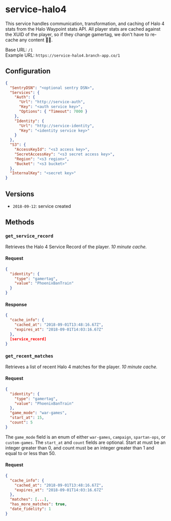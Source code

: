 # service-halo4

This service handles communication, transformation, and caching of Halo 4 stats from the Halo Waypoint stats API. All player stats are cached against the XUID of the player, so if they change gamertag, we don't have to re-cache any content 🤷🏻‍.

Base URL: `/1`  
Example URL: `https://service-halo4.branch-app.co/1`

## Configuration

``` json
{
  "SentryDSN": "<optional sentry DSN>",
  "Services": {
    "Auth": {
      "Url": "http://service-auth",
      "Key": "<auth service key>",
      "Options": { "Timeout": 7000 }
    },
    "Identity": {
      "Url": "http://service-identity",
      "Key": "<identity service key>"
    }
  },
  "S3": {
    "AccessKeyId": "<s3 access key>",
    "SecretAccessKey": "<s3 secret access key>",
    "Region": "<s3 region>",
    "Bucket": "<s3 bucket>"
  },
  "InternalKey": "<secret key>"
}
```

## Versions

- `2018-09-12`: service created

## Methods

### `get_service_record`

Retrieves the Halo 4 Service Record of the player. *10 minute cache.*

#### Request
```json
{
  "identity": {
    "type": "gamertag",
    "value": "PhoenixBanTrain"
  }
}
```

#### Response
```json
{
  "cache_info": {
    "cached_at": "2018-09-01T13:48:16.67Z",
    "expires_at": "2018-09-01T14:03:16.67Z"
  },
  [service_record]
}
```

### `get_recent_matches`

Retrieves a list of recent Halo 4 matches for the player. *10 minute cache.*

#### Request
```json
{
  "identity": {
    "type": "gamertag",
    "value": "PhoenixBanTrain"
  },
  "game_mode": "war-games",
  "start_at": 15,
  "count": 5
}
```

The `game_mode` field is an enum of either `war-games`, `campaign`, `spartan-ops`, or `custom-games`. The `start_at` and `count` fields are optional. Start at must be an integer greater than 0, and count must be an integer greater than 1 and equal to or less than 50.

#### Request
```json
{
  "cache_info": {
    "cached_at": "2018-09-01T13:48:16.67Z",
    "expires_at": "2018-09-01T14:03:16.67Z"
  },
  "matches": [...],
  "has_more_matches": true,
  "date_fidelity": 1
}
```
